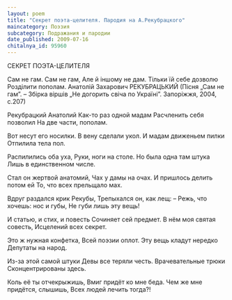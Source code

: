 ```yaml
---
layout: poem
title: "Секрет поэта-целителя. Пародия на А.Рекубрацкого"
maincategory: Поэзия
subcategory: Подражания и пародии
date_published: 2009-07-16
chitalnya_id: 95960
---
```




СЕКРЕТ ПОЭТА-ЦЕЛИТЕЛЯ

Сам не гам. Сам не гам,
Але й іншому не дам.
Тільки їй себе дозволю
Розділити пополам.
Анатолій Захарович РЕКУБРАЦЬКИЙ
(Пісня „Сам не гам”. – Збірка віршів 
„Не догорить свіча по Україні”.
Запоріжжя, 2004, с.207)

Рекубрацкий Анатолий
Как-то раз одной мадам
Расчленить себя позволил
На две части, пополам.

Вот несут его носилки.
В вену сделали укол.
И мадам движеньем пилки
Отпилила тела пол.

Распилились оба уха,
Руки, ноги на столе.
Но была одна там штука
Лишь в единственном числе.

Стал он жертвой анатомий, 
Чах у дамы на очах.
И пришлось делить потом ей
То, что всех прельщало мах.

Вдруг раздался крик Рекубы,
Трепыхался он, как лещ:
– Режь, что хочешь: нос и губы,
Не губи лишь эту вещь!

И статью, и стих, и повесть
Сочиняет сей предмет.
В нём моя святая совесть,
Исцелений всех секрет.

Это ж нужная конфетка,
Всей поэзии оплот.
Эту вещь кладут нередко
Депутаты на народ.

Из-за этой самой штуки
Девы все теряли честь.
Врачевательные трюки
Сконцентрированы здесь.

Коль её ты отчекрыжишь,
Вмиг придёт ко мне беда.
Чем же мне придётся, слышишь,
Всех людей лечить тогда?!






